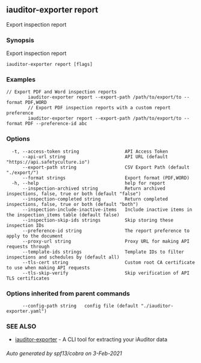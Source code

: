 ## iauditor-exporter report

Export inspection report

### Synopsis

Export inspection report

```
iauditor-exporter report [flags]
```

### Examples

```
// Export PDF and Word inspection reports
		iauditor-exporter report --export-path /path/to/export/to --format PDF,WORD
		// Export PDF inspection reports with a custom report preference
		iauditor-exporter report --export-path /path/to/export/to --format PDF --preference-id abc
```

### Options

```
  -t, --access-token string                 API Access Token
      --api-url string                      API URL (default "https://api.safetyculture.io")
      --export-path string                  CSV Export Path (default "./export/")
      --format strings                      Export format (PDF,WORD)
  -h, --help                                help for report
      --inspection-archived string          Return archived inspections, false, true or both (default "false")
      --inspection-completed string         Return completed inspections, false, true or both (default "both")
      --inspection-include-inactive-items   Include inactive items in the inspection_items table (default false)
      --inspection-skip-ids strings         Skip storing these inspection IDs
      --preference-id string                The report preference to apply to the document
      --proxy-url string                    Proxy URL for making API requests through
      --template-ids strings                Template IDs to filter inspections and schedules by (default all)
      --tls-cert string                     Custom root CA certificate to use when making API requests
      --tls-skip-verify                     Skip verification of API TLS certificates
```

### Options inherited from parent commands

```
      --config-path string   config file (default "./iauditor-exporter.yaml")
```

### SEE ALSO

* [iauditor-exporter](iauditor-exporter.md)	 - A CLI tool for extracting your iAuditor data

###### Auto generated by spf13/cobra on 3-Feb-2021
